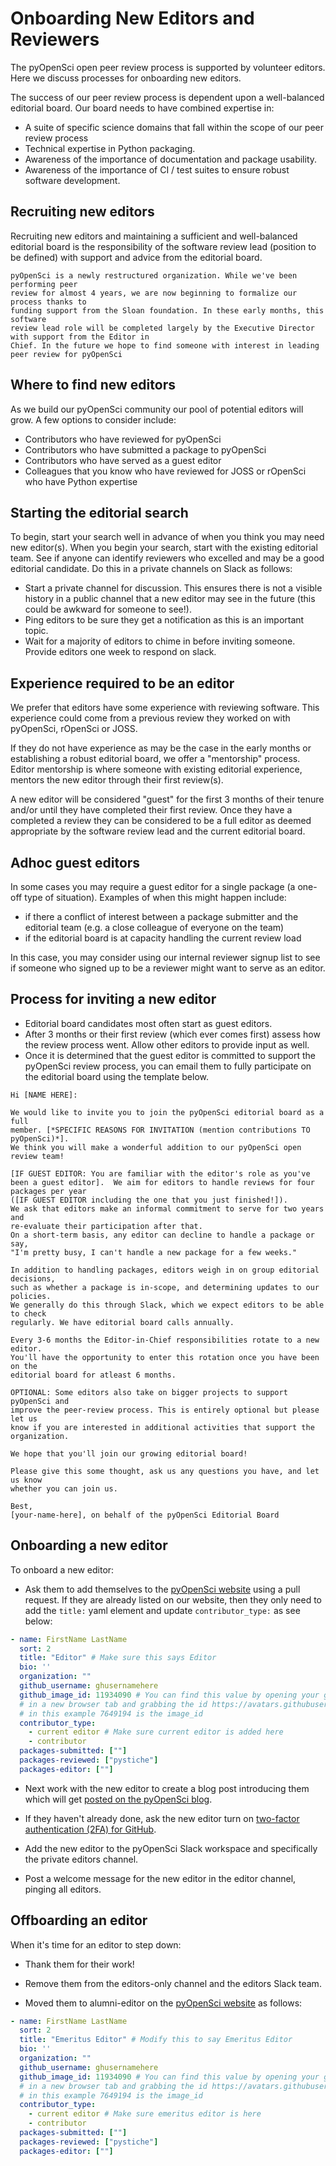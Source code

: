 # Onboarding New Editors and Reviewers

The pyOpenSci open peer review process is supported by volunteer editors. Here we discuss processes for onboarding new editors.

The success of our peer review process is dependent upon a 
well-balanced editorial board. Our board needs to have combined expertise in:

* A suite of specific science domains that fall within the scope of our peer review process
* Technical expertise in Python packaging.
* Awareness of the importance of documentation and package usability. 
* Awareness of the importance of CI / test suites to ensure robust software development.

## Recruiting new editors

Recruiting new editors and maintaining a sufficient and well-balanced editorial 
board is the responsibility of the software review lead (position to be 
defined) with support and advice from the editorial board. 

```{note}
pyOpenSci is a newly restructured organization. While we've been performing peer 
review for almost 4 years, we are now beginning to formalize our process thanks to
funding support from the Sloan foundation. In these early months, this software 
review lead role will be completed largely by the Executive Director with support from the Editor in 
Chief. In the future we hope to find someone with interest in leading peer review for pyOpenSci
```

## Where to find new editors

As we build our pyOpenSci community our pool of potential editors will grow.
A few options to consider include:
* Contributors who have reviewed for pyOpenSci
* Contributors who have submitted a package to pyOpenSci
* Contributors who have served as a guest editor
* Colleagues that you know who have reviewed for JOSS or rOpenSci who have Python expertise

## Starting the editorial search

To begin, start your search well in advance of when you think you may need new 
editor(s). When you begin your search, start with the existing editorial team. 
See if anyone can identify reviewers who excelled and may be a good editorial candidate. Do this in a private channels on Slack as follows:

* Start a private channel for discussion. This ensures there is not a visible
history in a public channel that a new editor may see in the future (this could
be awkward for someone to see!).
* Ping editors to be sure they get a notification as this is an important topic.
* Wait for a majority of editors to chime in before inviting someone. Provide 
editors one week to respond on slack.

## Experience required to be an editor 

We prefer that editors have some experience with reviewing software. This experience
could come from a previous review they worked on with pyOpenSci, rOpenSci or JOSS. 

If they do not have experience as may be the case in the early months or establishing 
a robust editorial board, we  offer a "mentorship" process. Editor mentorship 
is where someone with existing editorial experience, mentors the new editor 
through their first review(s).

A new editor will be considered "guest" for the first 3 months of their tenure 
and/or until they have completed their first review. Once they have a completed 
a review they can be considered to be a full editor as deemed appropriate by the 
software review lead and the current editorial board.

## Adhoc guest editors

In some cases you may require a guest editor for a single package (a one-off 
type of situation). Examples of when this might happen include:

* if there a conflict of interest between a package submitter and the editorial team (e.g. a close colleague of everyone on the team)
* if the editorial board is at capacity handling the current review load 

In this case, you may consider using our internal reviewer signup list to see
if someone who signed up to be a reviewer might want to serve as an editor. 

## Process for inviting a new editor 
 
* Editorial board candidates most often start as guest editors.
* After 3 months or their first review (which ever comes first) assess how the 
review process went. Allow other editors to provide input as well. 
* Once it is determined that the guest editor is committed to support the pyOpenSci
review process, you can email them to fully participate on the editorial board
using the template below.

```
Hi [NAME HERE]:

We would like to invite you to join the pyOpenSci editorial board as a full
member. [*SPECIFIC REASONS FOR INVITATION (mention contributions TO pyOpenSci)*]. 
We think you will make a wonderful addition to our pyOpenSci open review team!

[IF GUEST EDITOR: You are familiar with the editor's role as you've been a guest editor].  We aim for editors to handle reviews for four packages per year 
([IF GUEST EDITOR including the one that you just finished!]).  
We ask that editors make an informal commitment to serve for two years and 
re-evaluate their participation after that.  
On a short-term basis, any editor can decline to handle a package or say, 
"I'm pretty busy, I can't handle a new package for a few weeks."

In addition to handling packages, editors weigh in on group editorial decisions, 
such as whether a package is in-scope, and determining updates to our policies. 
We generally do this through Slack, which we expect editors to be able to check 
regularly. We have editorial board calls annually.  

Every 3-6 months the Editor-in-Chief responsibilities rotate to a new editor. 
You'll have the opportunity to enter this rotation once you have been on the 
editorial board for atleast 6 months. 

OPTIONAL: Some editors also take on bigger projects to support pyOpenSci and 
improve the peer-review process. This is entirely optional but please let us 
know if you are interested in additional activities that support the organization. 

We hope that you'll join our growing editorial board!

Please give this some thought, ask us any questions you have, and let us know 
whether you can join us.

Best,
[your-name-here], on behalf of the pyOpenSci Editorial Board
``` 

## Onboarding a new editor

To onboard a new editor:

* Ask them to add themselves to the [pyOpenSci website](https://github.com/pyOpenSci/pyopensci.github.io/blob/main/_data/contributors.yml) using a pull request. If they are already listed on our website, then they only need to add 
the `title:` yaml element and update `contributor_type:` as see below:

```yaml
- name: FirstName LastName
  sort: 2
  title: "Editor" # Make sure this says Editor
  bio: ''
  organization: ""
  github_username: ghusernamehere
  github_image_id: 11934090 # You can find this value by opening your github profile image
  # in a new browser tab and grabbing the id https://avatars.githubusercontent.com/u/7649194?v=4 <- 
  # in this example 7649194 is the image_id
  contributor_type:
    - current editor # Make sure current editor is added here
    - contributor
  packages-submitted: [""]
  packages-reviewed: ["pystiche"]
  packages-editor: [""]
```


* Next work with the new editor to create a blog post introducing them which will get [posted on the pyOpenSci blog](https://www.pyopensci.org/blog).

* If they haven't already done, ask the new editor turn on [two-factor authentication (2FA) for GitHub](https://docs.github.com/en/authentication/securing-your-account-with-two-factor-authentication-2fa).

<!-- do we need this?
* Invite editors to the pyOpenSci GitHub organization as member, as a member of the [`editors` team](https://github.com/orgs/pyopensci/teams/editors). 
This will give them appropriate permissions and allow them to get team-specific notifications. 
* Editors need access to the AirTable database of software review.
* * In the Slack workspace they need to be added to the editors team so that `@editors` will ping them too.
 -->
* Add the new editor to the pyOpenSci Slack workspace and specifically the private editors channel.

* Post a welcome message for the new editor in the editor channel, pinging all editors.

<!-- 
This is what ROS does... i need to think this through. it doesn't make sense 
to add names in so many places manually... maybe there is a better way
* We add editors' names to 
    * [dev_guide authors list](https://github.com/ropensci/dev_guide/blob/main/index.Rmd)
    * [dev_guide chapter introducing software review](https://github.com/ropensci/dev_guide/blob/main/softwarereview_intro.Rmd) (at two locations in this file, as editors and a bit below to remove them from the reviewers list)
    * [software-review README](https://github.com/ropensci/software-review/blob/main/README.Rmd) (in two places in this file as well)
Both the dev_guide and software-review README are automatically knit via continuous integration. -->

<!-- * Add editors to https://github.com/orgs/ropensci/teams/editors/members -->

## Offboarding an editor

When it's time for an editor to step down:

* Thank them for their work!

* Remove them from the editors-only channel and the editors Slack team.

* Moved them to alumni-editor on the [pyOpenSci website](https://github.com/pyOpenSci/pyopensci.github.io/blob/main/_data/contributors.yml) as follows:

```yaml
- name: FirstName LastName
  sort: 2
  title: "Emeritus Editor" # Modify this to say Emeritus Editor
  bio: ''
  organization: ""
  github_username: ghusernamehere
  github_image_id: 11934090 # You can find this value by opening your github profile image
  # in a new browser tab and grabbing the id https://avatars.githubusercontent.com/u/7649194?v=4 <- 
  # in this example 7649194 is the image_id
  contributor_type:
    - current editor # Make sure emeritus editor is here
    - contributor
  packages-submitted: [""]
  packages-reviewed: ["pystiche"]
  packages-editor: [""]
```
